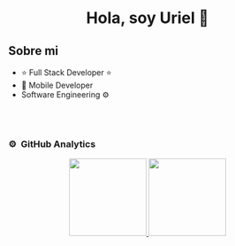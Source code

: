 <div align="center">
  <h1 align="center">Hola, soy <a>Uriel</a> 👋</h1>
</div>

## Sobre mi

- ⭐ Full Stack Developer ⭐ 
- 📲 Mobile Developer
- Software Engineering ⚙️
<br>

<br>

### ⚙️ &nbsp;GitHub Analytics
<p align="center">
  <a href="https://github.com/eldisnex">
    <img height="140em" src="https://github-readme-stats-eight-theta.vercel.app/api?username=eldisnex&show_icons=true&theme=algolia&include_all_commits=true&count_private=true"/>
    <img height="140em" src="https://github-readme-stats-eight-theta.vercel.app/api/top-langs/?username=eldisnex&layout=compact&langs_count=8&theme=algolia"/>
  </a>
</p>
